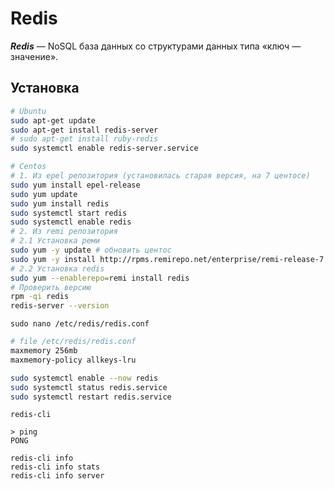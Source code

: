 # Redis

___Redis___ — NoSQL база данных со структурами данных типа «ключ — значение».

## Установка

```bash
# Ubuntu
sudo apt-get update
sudo apt-get install redis-server
# sudo apt-get install ruby-redis
sudo systemctl enable redis-server.service

# Centos
# 1. Из epel репозитория (установилась старая версия, на 7 центосе)
sudo yum install epel-release
sudo yum update
sudo yum install redis
sudo systemctl start redis
sudo systemctl enable redis
# 2. Из remi репозитория
# 2.1 Установка реми
sudo yum -y update # обновить центос
sudo yum -y install http://rpms.remirepo.net/enterprise/remi-release-7.rpm # добавляем реми в систему
# 2.2 Установка redis 
sudo yum --enablerepo=remi install redis
# Проверить версию
rpm -qi redis
redis-server --version
```

`sudo nano /etc/redis/redis.conf`

```bash
# file /etc/redis/redis.conf
maxmemory 256mb
maxmemory-policy allkeys-lru
```

```sh
sudo systemctl enable --now redis
sudo systemctl status redis.service
sudo systemctl restart redis.service
```

`redis-cli`

```
> ping
PONG
```

```
redis-cli info
redis-cli info stats
redis-cli info server
```
